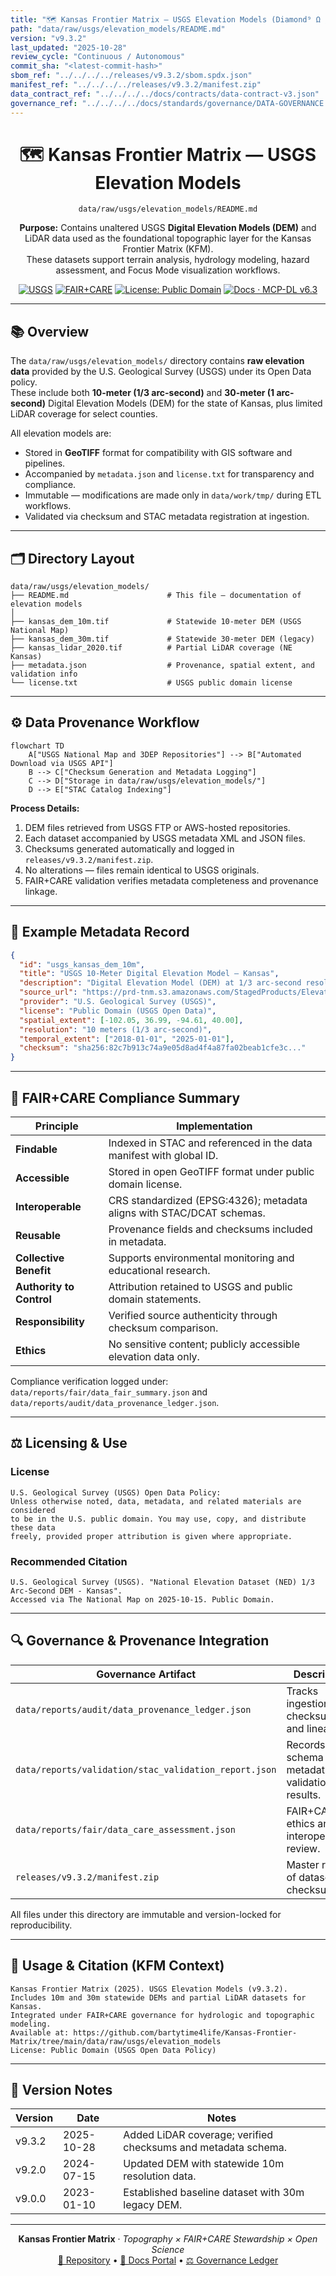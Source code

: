 ```yaml
---
title: "🗺️ Kansas Frontier Matrix — USGS Elevation Models (Diamond⁹ Ω / Crown∞Ω Ultimate Certified)"
path: "data/raw/usgs/elevation_models/README.md"
version: "v9.3.2"
last_updated: "2025-10-28"
review_cycle: "Continuous / Autonomous"
commit_sha: "<latest-commit-hash>"
sbom_ref: "../../../../releases/v9.3.2/sbom.spdx.json"
manifest_ref: "../../../../releases/v9.3.2/manifest.zip"
data_contract_ref: "../../../../docs/contracts/data-contract-v3.json"
governance_ref: "../../../../docs/standards/governance/DATA-GOVERNANCE.md"
---
```


<div align="center">

# 🗺️ Kansas Frontier Matrix — **USGS Elevation Models**
`data/raw/usgs/elevation_models/README.md`

**Purpose:** Contains unaltered USGS **Digital Elevation Models (DEM)** and LiDAR data used as the foundational topographic layer for the Kansas Frontier Matrix (KFM).  
These datasets support terrain analysis, hydrology modeling, hazard assessment, and Focus Mode visualization workflows.

[![USGS](https://img.shields.io/badge/Source-USGS%20National%20Map-blue)](https://www.usgs.gov/the-national-map)
[![FAIR+CARE](https://img.shields.io/badge/FAIR%2BCARE-Monitored-gold)](../../../../docs/standards/faircare-validation.md)
[![License: Public Domain](https://img.shields.io/badge/License-Public%20Domain-green)](../../../../LICENSE)
[![Docs · MCP-DL v6.3](https://img.shields.io/badge/Docs-MCP--DL%20v6.3-blue)](../../../../docs/architecture/repo-focus.md)

</div>

---

## 📚 Overview

The `data/raw/usgs/elevation_models/` directory contains **raw elevation data** provided by the U.S. Geological Survey (USGS) under its Open Data policy.  
These include both **10-meter (1/3 arc-second)** and **30-meter (1 arc-second)** Digital Elevation Models (DEM) for the state of Kansas, plus limited LiDAR coverage for select counties.  

All elevation models are:
- Stored in **GeoTIFF** format for compatibility with GIS software and pipelines.  
- Accompanied by `metadata.json` and `license.txt` for transparency and compliance.  
- Immutable — modifications are made only in `data/work/tmp/` during ETL workflows.  
- Validated via checksum and STAC metadata registration at ingestion.

---

## 🗂️ Directory Layout

```plaintext
data/raw/usgs/elevation_models/
├── README.md                      # This file — documentation of elevation models
│
├── kansas_dem_10m.tif             # Statewide 10-meter DEM (USGS National Map)
├── kansas_dem_30m.tif             # Statewide 30-meter DEM (legacy)
├── kansas_lidar_2020.tif          # Partial LiDAR coverage (NE Kansas)
├── metadata.json                  # Provenance, spatial extent, and validation info
└── license.txt                    # USGS public domain license
```

---

## ⚙️ Data Provenance Workflow

```mermaid
flowchart TD
    A["USGS National Map and 3DEP Repositories"] --> B["Automated Download via USGS API"]
    B --> C["Checksum Generation and Metadata Logging"]
    C --> D["Storage in data/raw/usgs/elevation_models/"]
    D --> E["STAC Catalog Indexing"]
```

**Process Details:**
1. DEM files retrieved from USGS FTP or AWS-hosted repositories.  
2. Each dataset accompanied by USGS metadata XML and JSON files.  
3. Checksums generated automatically and logged in `releases/v9.3.2/manifest.zip`.  
4. No alterations — files remain identical to USGS originals.  
5. FAIR+CARE validation verifies metadata completeness and provenance linkage.

---

## 🧩 Example Metadata Record

```json
{
  "id": "usgs_kansas_dem_10m",
  "title": "USGS 10-Meter Digital Elevation Model — Kansas",
  "description": "Digital Elevation Model (DEM) at 1/3 arc-second resolution for the state of Kansas, provided by USGS National Map.",
  "source_url": "https://prd-tnm.s3.amazonaws.com/StagedProducts/Elevation/13/TIFF/current/",
  "provider": "U.S. Geological Survey (USGS)",
  "license": "Public Domain (USGS Open Data)",
  "spatial_extent": [-102.05, 36.99, -94.61, 40.00],
  "resolution": "10 meters (1/3 arc-second)",
  "temporal_extent": ["2018-01-01", "2025-01-01"],
  "checksum": "sha256:82c7b913c74a9e05d8ad4f4a87fa02beab1cfe3c..."
}
```

---

## 🧠 FAIR+CARE Compliance Summary

| Principle | Implementation |
|------------|----------------|
| **Findable** | Indexed in STAC and referenced in the data manifest with global ID. |
| **Accessible** | Stored in open GeoTIFF format under public domain license. |
| **Interoperable** | CRS standardized (EPSG:4326); metadata aligns with STAC/DCAT schemas. |
| **Reusable** | Provenance fields and checksums included in metadata. |
| **Collective Benefit** | Supports environmental monitoring and educational research. |
| **Authority to Control** | Attribution retained to USGS and public domain statements. |
| **Responsibility** | Verified source authenticity through checksum comparison. |
| **Ethics** | No sensitive content; publicly accessible elevation data only. |

Compliance verification logged under:  
`data/reports/fair/data_fair_summary.json` and `data/reports/audit/data_provenance_ledger.json`.

---

## ⚖️ Licensing & Use

### License
```
U.S. Geological Survey (USGS) Open Data Policy:
Unless otherwise noted, data, metadata, and related materials are considered
to be in the U.S. public domain. You may use, copy, and distribute these data
freely, provided proper attribution is given where appropriate.
```

### Recommended Citation
```text
U.S. Geological Survey (USGS). "National Elevation Dataset (NED) 1/3 Arc-Second DEM - Kansas".
Accessed via The National Map on 2025-10-15. Public Domain.
```

---

## 🔍 Governance & Provenance Integration

| Governance Artifact | Description |
|----------------------|-------------|
| `data/reports/audit/data_provenance_ledger.json` | Tracks ingestion, checksum, and lineage. |
| `data/reports/validation/stac_validation_report.json` | Records schema and metadata validation results. |
| `data/reports/fair/data_care_assessment.json` | FAIR+CARE ethics and interoperability review. |
| `releases/v9.3.2/manifest.zip` | Master record of dataset checksums. |

All files under this directory are immutable and version-locked for reproducibility.

---

## 🧾 Usage & Citation (KFM Context)

```text
Kansas Frontier Matrix (2025). USGS Elevation Models (v9.3.2).
Includes 10m and 30m statewide DEMs and partial LiDAR datasets for Kansas.
Integrated under FAIR+CARE governance for hydrologic and topographic modeling.
Available at: https://github.com/bartytime4life/Kansas-Frontier-Matrix/tree/main/data/raw/usgs/elevation_models
License: Public Domain (USGS Open Data Policy)
```

---

## 🧾 Version Notes

| Version | Date | Notes |
|----------|------|--------|
| v9.3.2 | 2025-10-28 | Added LiDAR coverage; verified checksums and metadata schema. |
| v9.2.0 | 2024-07-15 | Updated DEM with statewide 10m resolution data. |
| v9.0.0 | 2023-01-10 | Established baseline dataset with 30m legacy DEM. |

---

<div align="center">

**Kansas Frontier Matrix** · *Topography × FAIR+CARE Stewardship × Open Science*  
[🔗 Repository](https://github.com/bartytime4life/Kansas-Frontier-Matrix) • [🧭 Docs Portal](../../../../docs/) • [⚖️ Governance Ledger](../../../../docs/standards/governance/)

</div>
